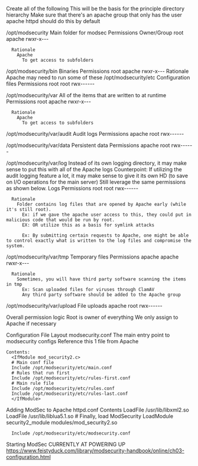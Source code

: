 Create all of the following
  This will be the basis for the principle directory hierarchy
  Make sure that there's an apache group that only has the user apache
    httpd should do this by default

  /opt/modsecurity
    Main folder for modsec
    Permissions
      Owner/Group
      root  apache  rwxr-x---

      Rationale
        Apache
          To get access to subfolders

  
  /opt/modsecurity/bin
    Binaries
    Permissions
      root  apache  rwxr-x---
        Rationale
          Apache may need to run some of these
  /opt/modsecurity/etc
    Configuration files
    Permissions
      root  root  rwx------

  /opt/modsecurity/var
    All of the items that are written to at runtime
    Permissions
      root  apache  rwxr-x---

      Rationale
        Apache
          To get access to subfolders


  /opt/modsecurity/var/audit
    Audit logs
    Permissions
      apache  root  rwx------

  /opt/modsecurity/var/data
    Persistent data
    Permissions
      apache  root  rwx------

  /opt/modsecurity/var/log
    Instead of its own logging directory, it may make sense to put this with all of the Apache logs
      Counterpoint: If utilizing the audit logging feature a lot, it may make sense to give it its own HD (to save on I/O operations for the main server)
      Still leverage the same permissions as shown below.
    Logs
    Permissions
      root  root  rwx------

      Rationale
        Folder contains log files that are opened by Apache early (while it's still root).
          Ex: if we gave the apache user access to this, they could put in malicious code that would be run by root.
          EX: OR utilize this as a basis for symlink attacks
          
          Ex: By submitting certain requests to Apache, one might be able to control exactly what is written to the log files and compromise the system.

  /opt/modsecurity/var/tmp
    Temporary files
    Permissions
      apache  apache  rwxr-x---

      Rationale
        Sometimes, you will have third party software scanning the items in tmp
          Ex: Scan uploaded files for viruses through ClamAV
          Any third party software should be added to the Apache group
  /opt/modsecurity/var/upload
    File uploads
      apache  root  rwx------

  Overall permission logic
    Root is owner of everything
      We only assign to Apache if necessary

Configuration File Layout
  modsecurity.conf
    The main entry point to modsecurity configs
    Reference this 1 file from Apache

    Contents:
      <IfModule mod_security2.c>
      # Main conf file
      Include /opt/modsecurity/etc/main.conf
      # Rules that run first
      Include /opt/modsecurity/etc/rules-first.conf
      # Main rule file
      Include /opt/modsecurity/etc/rules.conf
      Include /opt/modsecurity/etc/rules-last.conf
      </IfModule>

Adding ModSec to Apache
  httpd.conf
    Contents
      LoadFile /usr/lib/libxml2.so
      LoadFile /usr/lib/liblua5.1.so
      # Finally, load ModSecurity
      LoadModule security2_module modules/mod_security2.so

      Include /opt/modsecurity/etc/modsecurity.conf

Starting ModSec
  CURRENTLY AT
    POWERING UP
      https://www.feistyduck.com/library/modsecurity-handbook/online/ch03-configuration.html
